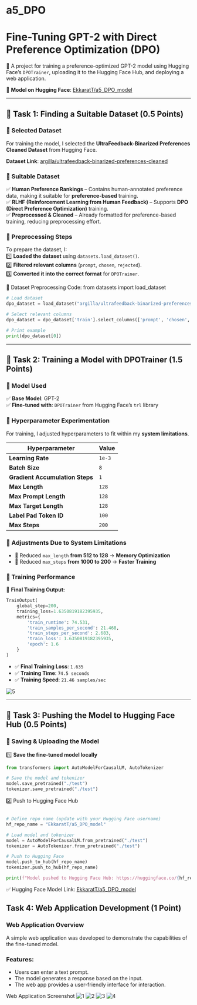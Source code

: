 # a5_DPO

# Fine-Tuning GPT-2 with Direct Preference Optimization (DPO)

🚀 A project for training a preference-optimized GPT-2 model using Hugging Face’s `DPOTrainer`, uploading it to the Hugging Face Hub, and deploying a web application.

📌 **Model on Hugging Face**: [EkkaratT/a5_DPO_model](https://huggingface.co/EkkaratT/a5_DPO_model)


---

## 📌 Task 1: Finding a Suitable Dataset (0.5 Points)

### 📍 Selected Dataset
For training the model, I selected the **UltraFeedback-Binarized Preferences Cleaned Dataset** from Hugging Face.

 **Dataset Link**: [argilla/ultrafeedback-binarized-preferences-cleaned](https://huggingface.co/datasets/argilla/ultrafeedback-binarized-preferences-cleaned)

### 📍 Suitable Dataset
✅ **Human Preference Rankings** – Contains human-annotated preference data, making it suitable for **preference-based** training.  
✅ **RLHF (Reinforcement Learning from Human Feedback)** – Supports **DPO (Direct Preference Optimization)** training.  
✅ **Preprocessed & Cleaned** – Already formatted for preference-based training, reducing preprocessing effort.  

### 📍 Preprocessing Steps
To prepare the dataset, I:  
1️⃣ **Loaded the dataset** using `datasets.load_dataset()`.  
2️⃣ **Filtered relevant columns** (`prompt`, `chosen`, `rejected`).  
3️⃣ **Converted it into the correct format** for `DPOTrainer`.  

📌 Dataset Preprocessing Code:
from datasets import load_dataset

```python
# Load dataset
dpo_dataset = load_dataset("argilla/ultrafeedback-binarized-preferences-cleaned")

# Select relevant columns
dpo_dataset = dpo_dataset['train'].select_columns(['prompt', 'chosen', 'rejected'])

# Print example
print(dpo_dataset[0])
```

---

## 📌 Task 2: Training a Model with DPOTrainer (1.5 Points)

### 📍 Model Used
✅ **Base Model**: GPT-2  
✅ **Fine-tuned with**: `DPOTrainer` from Hugging Face’s `trl` library  

### 📍 Hyperparameter Experimentation
For training, I adjusted hyperparameters to fit within my **system limitations**.

| Hyperparameter | Value |
|---------------|-------|
| **Learning Rate** | `1e-3` |
| **Batch Size** | `8` |
| **Gradient Accumulation Steps** | `1` |
| **Max Length** | `128` |
| **Max Prompt Length** | `128` |
| **Max Target Length** | `128` |
| **Label Pad Token ID** | `100` |
| **Max Steps** | `200` |

### 📍 Adjustments Due to System Limitations
- 🔹 Reduced `max_length` **from 512 to 128** → **Memory Optimization**  
- 🔹 Reduced `max_steps` **from 1000 to 200** → **Faster Training**  

### 📍 Training Performance
📌 **Final Training Output:**  

```python
TrainOutput(
    global_step=200,
    training_loss=1.6350819182395935,
    metrics={
        'train_runtime': 74.531,
        'train_samples_per_second': 21.468,
        'train_steps_per_second': 2.683,
        'train_loss': 1.6350819182395935,
        'epoch': 1.6
    }
)
```

- ✅ **Final Training Loss**: `1.635`  
- ✅ **Training Time**: `74.5 seconds`  
- ✅ **Training Speed**: `21.46 samples/sec`  

![5](https://github.com/user-attachments/assets/46e54b68-a043-4374-95f9-ce21eb146183)

---

## 📌 Task 3: Pushing the Model to Hugging Face Hub (0.5 Points)

### 📍 Saving & Uploading the Model

1️⃣ **Save the fine-tuned model locally**  

```python
from transformers import AutoModelForCausalLM, AutoTokenizer

# Save the model and tokenizer
model.save_pretrained("./test")
tokenizer.save_pretrained("./test")
```

2️⃣ Push to Hugging Face Hub
```python

# Define repo name (update with your Hugging Face username)
hf_repo_name = "EkkaratT/a5_DPO_model"

# Load model and tokenizer
model = AutoModelForCausalLM.from_pretrained("./test")
tokenizer = AutoTokenizer.from_pretrained("./test")

# Push to Hugging Face
model.push_to_hub(hf_repo_name)
tokenizer.push_to_hub(hf_repo_name)

print(f"Model pushed to Hugging Face Hub: https://huggingface.co/{hf_repo_name}")
```

✅ Hugging Face Model Link: [EkkaratT/a5_DPO_model](https://huggingface.co/EkkaratT/a5_DPO_model)
 
## Task 4: Web Application Development (1 Point)
### Web Application Overview
A simple web application was developed to demonstrate the capabilities of the fine-tuned model.

### Features:
- Users can enter a text prompt.
- The model generates a response based on the input.
- The web app provides a user-friendly interface for interaction.

Web Application Screenshot
![1](https://github.com/user-attachments/assets/af77b400-2d64-4c14-ae93-b086ee9cf31e)
![2](https://github.com/user-attachments/assets/535ec5d0-279f-43a6-b268-9eafbcd99404)
![3](https://github.com/user-attachments/assets/3cdf8c52-41c2-46c1-8625-bbddf18879f5)
![4](https://github.com/user-attachments/assets/c5bebe32-befd-4d72-af15-babdc7628ec3)



